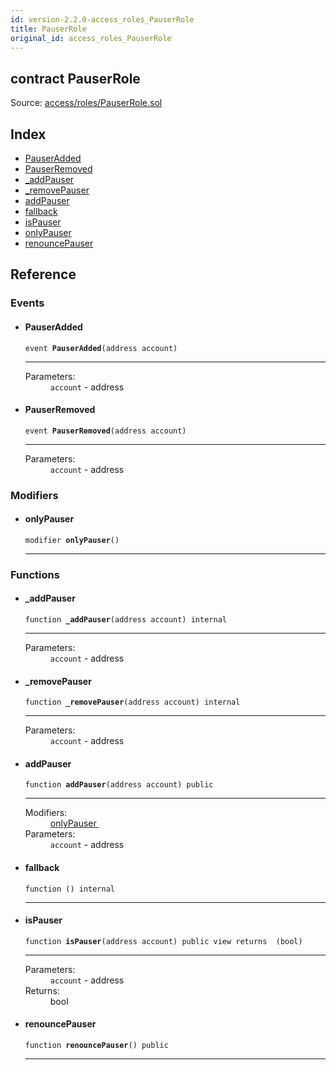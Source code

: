 ```yaml
---
id: version-2.2.0-access_roles_PauserRole
title: PauserRole
original_id: access_roles_PauserRole
---
```


<div class="contract-doc"><div class="contract"><h2 class="contract-header"><span class="contract-kind">contract</span> PauserRole</h2><div class="source">Source: <a href="https://github.com/OpenZeppelin/zeppelin-solidity/blob/v2.2.0/contracts/access/roles/PauserRole.sol" target="_blank">access/roles/PauserRole.sol</a></div></div><div class="index"><h2>Index</h2><ul><li><a href="access_roles_PauserRole.html#PauserAdded">PauserAdded</a></li><li><a href="access_roles_PauserRole.html#PauserRemoved">PauserRemoved</a></li><li><a href="access_roles_PauserRole.html#_addPauser">_addPauser</a></li><li><a href="access_roles_PauserRole.html#_removePauser">_removePauser</a></li><li><a href="access_roles_PauserRole.html#addPauser">addPauser</a></li><li><a href="access_roles_PauserRole.html#">fallback</a></li><li><a href="access_roles_PauserRole.html#isPauser">isPauser</a></li><li><a href="access_roles_PauserRole.html#onlyPauser">onlyPauser</a></li><li><a href="access_roles_PauserRole.html#renouncePauser">renouncePauser</a></li></ul></div><div class="reference"><h2>Reference</h2><div class="events"><h3>Events</h3><ul><li><div class="item event"><span id="PauserAdded" class="anchor-marker"></span><h4 class="name">PauserAdded</h4><div class="body"><code class="signature">event <strong>PauserAdded</strong><span>(address account) </span></code><hr/><dl><dt><span class="label-parameters">Parameters:</span></dt><dd><div><code>account</code> - address</div></dd></dl></div></div></li><li><div class="item event"><span id="PauserRemoved" class="anchor-marker"></span><h4 class="name">PauserRemoved</h4><div class="body"><code class="signature">event <strong>PauserRemoved</strong><span>(address account) </span></code><hr/><dl><dt><span class="label-parameters">Parameters:</span></dt><dd><div><code>account</code> - address</div></dd></dl></div></div></li></ul></div><div class="modifiers"><h3>Modifiers</h3><ul><li><div class="item modifier"><span id="onlyPauser" class="anchor-marker"></span><h4 class="name">onlyPauser</h4><div class="body"><code class="signature">modifier <strong>onlyPauser</strong><span>() </span></code><hr/></div></div></li></ul></div><div class="functions"><h3>Functions</h3><ul><li><div class="item function"><span id="_addPauser" class="anchor-marker"></span><h4 class="name">_addPauser</h4><div class="body"><code class="signature">function <strong>_addPauser</strong><span>(address account) </span><span>internal </span></code><hr/><dl><dt><span class="label-parameters">Parameters:</span></dt><dd><div><code>account</code> - address</div></dd></dl></div></div></li><li><div class="item function"><span id="_removePauser" class="anchor-marker"></span><h4 class="name">_removePauser</h4><div class="body"><code class="signature">function <strong>_removePauser</strong><span>(address account) </span><span>internal </span></code><hr/><dl><dt><span class="label-parameters">Parameters:</span></dt><dd><div><code>account</code> - address</div></dd></dl></div></div></li><li><div class="item function"><span id="addPauser" class="anchor-marker"></span><h4 class="name">addPauser</h4><div class="body"><code class="signature">function <strong>addPauser</strong><span>(address account) </span><span>public </span></code><hr/><dl><dt><span class="label-modifiers">Modifiers:</span></dt><dd><a href="access_roles_PauserRole.html#onlyPauser">onlyPauser </a></dd><dt><span class="label-parameters">Parameters:</span></dt><dd><div><code>account</code> - address</div></dd></dl></div></div></li><li><div class="item function"><span id="fallback" class="anchor-marker"></span><h4 class="name">fallback</h4><div class="body"><code class="signature">function <strong></strong><span>() </span><span>internal </span></code><hr/></div></div></li><li><div class="item function"><span id="isPauser" class="anchor-marker"></span><h4 class="name">isPauser</h4><div class="body"><code class="signature">function <strong>isPauser</strong><span>(address account) </span><span>public </span><span>view </span><span>returns  (bool) </span></code><hr/><dl><dt><span class="label-parameters">Parameters:</span></dt><dd><div><code>account</code> - address</div></dd><dt><span class="label-return">Returns:</span></dt><dd>bool</dd></dl></div></div></li><li><div class="item function"><span id="renouncePauser" class="anchor-marker"></span><h4 class="name">renouncePauser</h4><div class="body"><code class="signature">function <strong>renouncePauser</strong><span>() </span><span>public </span></code><hr/></div></div></li></ul></div></div></div>
